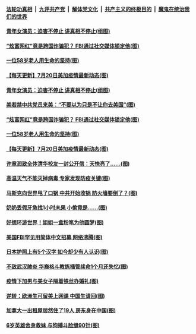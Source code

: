 ####  [法轮功真相](../../../../basic/blob/master/README.md?t=07211231) &nbsp;|&nbsp; [九评共产党](../../../../9ping.md/blob/master/README.md?t=07211231) &nbsp;|&nbsp; [解体党文化](../../../../jtdwh.md/blob/master/README.md?t=07211231)  &nbsp;|&nbsp; [共产主义的终极目的](../../../../gczydzjmd.md/blob/master/README.md?t=07211231) &nbsp;|&nbsp; [魔鬼在统治我们的世界](../../../../mgztzwmdsj.md/blob/master/README.md?t=07211231) 

#### [青年女演员：迫害不停止 讲真相不停止(组图)](../pages/p3/940362.md?t=07211231) 


#### [“炫富网红”竟是跨国诈骗犯？ FBI通过社交媒体锁定他(图)](../pages/p3/940331.md?t=07211231) 

#### [一位58岁老人用生命的坚持(图)](../pages/p3/940339.md?t=07211231) 

#### [【每天更新】7月20日美加疫情最新动态(图)](../pages/p3/938379.md?t=07211231) 


#### [青年女演员：迫害不停止 讲真相不停止(组图)](../pages/p3/940362.md?t=07211231) 


#### [美若禁中共党员来美：“不要以为只是不让你去美国”(图)](../pages/p3/940348.md?t=07211231) 

#### [“炫富网红”竟是跨国诈骗犯？ FBI通过社交媒体锁定他(图)](../pages/p3/940331.md?t=07211231) 

#### [一位58岁老人用生命的坚持(图)](../pages/p3/940339.md?t=07211231) 

#### [【每天更新】7月20日美加疫情最新动态(图)](../pages/p3/938379.md?t=07211231) 


#### [许章润致全体清华校友一封公开信：天快亮了……(图)](../pages/p3/940267.md?t=07211231) 

#### [高温天气不能灭掉病毒 专家发现防疫关键(图)](../pages/p3/940268.md?t=07211231) 

#### [马斯克向世界甩了口锅 中共开始收锅 防火墙要倒了？(图)](../pages/p3/940265.md?t=07211231) 

#### [奶奶丢假牙急找1小时未果 小偷竟是……(图)](../pages/p3/940234.md?t=07211231) 

#### [好想环游世界！姐姐一盒粉笔为他圆梦(图)](../pages/p3/940227.md?t=07211231) 

#### [美国FBI罕见用简体中文招募 网络沸腾(图)](../pages/p3/940191.md?t=07211231) 

#### [日本护照上有5个汉字 如今却少有人认识(图)](../pages/p3/940186.md?t=07211231) 

#### [不敌武汉肺炎 华裔格斗教练插管续命1个月还失忆(图)](../pages/p3/940163.md?t=07211231) 


#### [疫情下加男与美女子隔着铁丝办婚礼(图)](../pages/p3/940131.md?t=07211231) 

#### [逆转：欧洲生可留美上网课 中国生请回(图)](../pages/p3/940073.md?t=07211231) 

#### [加拿大一出租屋居然住了19人 房东身在中国(图)](../pages/p3/940046.md?t=07211231) 

#### [6岁英雄舍身救妹 与狗搏斗脸缝90针(图)](../pages/p3/940048.md?t=07211231) 

